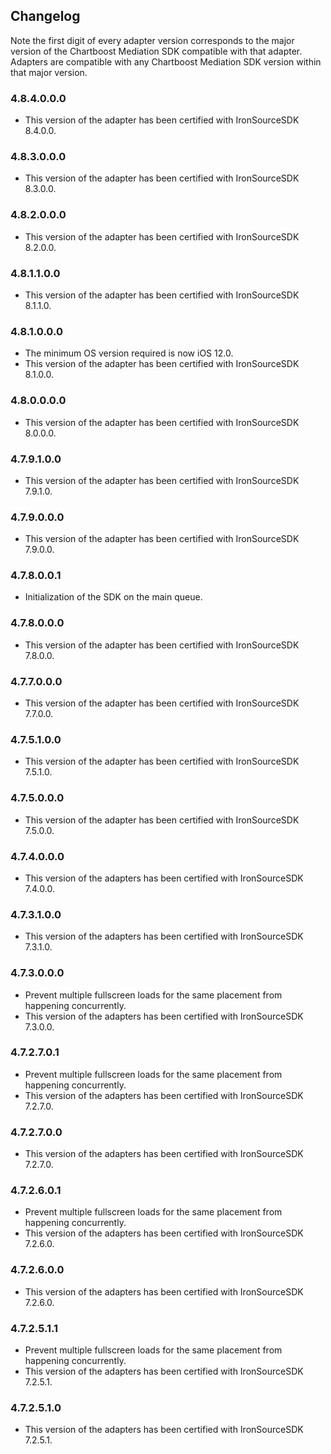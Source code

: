## Changelog

Note the first digit of every adapter version corresponds to the major version of the Chartboost Mediation SDK compatible with that adapter. 
Adapters are compatible with any Chartboost Mediation SDK version within that major version.

### 4.8.4.0.0.0
- This version of the adapter has been certified with IronSourceSDK 8.4.0.0.

### 4.8.3.0.0.0
- This version of the adapter has been certified with IronSourceSDK 8.3.0.0.

### 4.8.2.0.0.0
- This version of the adapter has been certified with IronSourceSDK 8.2.0.0.

### 4.8.1.1.0.0
- This version of the adapter has been certified with IronSourceSDK 8.1.1.0.

### 4.8.1.0.0.0
- The minimum OS version required is now iOS 12.0.
- This version of the adapter has been certified with IronSourceSDK 8.1.0.0.

### 4.8.0.0.0.0
- This version of the adapter has been certified with IronSourceSDK 8.0.0.0.

### 4.7.9.1.0.0
- This version of the adapter has been certified with IronSourceSDK 7.9.1.0.

### 4.7.9.0.0.0
- This version of the adapter has been certified with IronSourceSDK 7.9.0.0.

### 4.7.8.0.0.1
- Initialization of the SDK on the main queue.

### 4.7.8.0.0.0
- This version of the adapter has been certified with IronSourceSDK 7.8.0.0.

### 4.7.7.0.0.0
- This version of the adapter has been certified with IronSourceSDK 7.7.0.0.

### 4.7.5.1.0.0
- This version of the adapter has been certified with IronSourceSDK 7.5.1.0.

### 4.7.5.0.0.0
- This version of the adapter has been certified with IronSourceSDK 7.5.0.0.

### 4.7.4.0.0.0
- This version of the adapters has been certified with IronSourceSDK 7.4.0.0.

### 4.7.3.1.0.0
- This version of the adapters has been certified with IronSourceSDK 7.3.1.0.

### 4.7.3.0.0.0
- Prevent multiple fullscreen loads for the same placement from happening concurrently.
- This version of the adapters has been certified with IronSourceSDK 7.3.0.0.

### 4.7.2.7.0.1
- Prevent multiple fullscreen loads for the same placement from happening concurrently.
- This version of the adapters has been certified with IronSourceSDK 7.2.7.0.

### 4.7.2.7.0.0
- This version of the adapters has been certified with IronSourceSDK 7.2.7.0.

### 4.7.2.6.0.1
- Prevent multiple fullscreen loads for the same placement from happening concurrently.
- This version of the adapters has been certified with IronSourceSDK 7.2.6.0.

### 4.7.2.6.0.0
- This version of the adapters has been certified with IronSourceSDK 7.2.6.0.

### 4.7.2.5.1.1
- Prevent multiple fullscreen loads for the same placement from happening concurrently.
- This version of the adapters has been certified with IronSourceSDK 7.2.5.1.

### 4.7.2.5.1.0
- This version of the adapters has been certified with IronSourceSDK 7.2.5.1.
